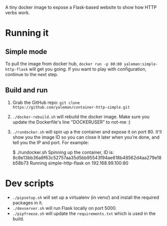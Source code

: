 A tiny docker image to expose a Flask-based website to show how HTTP verbs work.

# Running it

## Simple mode

To pull the image from docker hub, `docker run -p 80:80 yaleman:simple-http-flask` will get you going. If you want to play with configuration, continue to the next step.

## Build and run

1. Grab the GitHub repo: `git clone https://github.com/yaleman/container-http-simple.git`
2. `./docker-rebuild.sh` will rebuild the docker image. Make sure you update the Dockerfile's line "DOCKERUSER" to not-me :)
3. `./rundocker.sh` will spin up a the container and expose it on port 80. It'll show you the image ID so you can close it later when you're done, and tell you the IP and port. For example:

    $ ./rundocker.sh 
    Spinning up the container, ID is: 8c8e13bb36a8f63c52757aa35d5bb95543f94ae618b48562d4aa279e18b58b73
    Running simple-http-flask on 192.168.99.100:80

# Dev scripts

 * `./pipsetup.sh` will set up a virtualenv (in venv/) and install the required packages in it.
 * `./devserver.sh` will run Flask locally on port 5000.
 * `./pipfreeze.sh` will update the `requirements.txt` which is used in the build.
